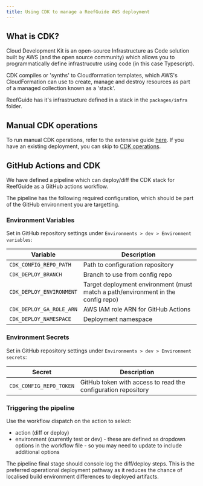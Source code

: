 ```yaml
---
title: Using CDK to manage a ReefGuide AWS deployment
---
```


## What is CDK?

Cloud Development Kit is an open-source Infrastructure as Code solution built by AWS (and the open source community) which allows you to programmatically define infrastrucutre using code (in this case Typescript).

CDK compiles or 'synths' to Cloudformation templates, which AWS's CloudFormation can use to create, manage and destroy resources as part of a managed collection known as a 'stack'.

ReefGuide has it's infrastructure defined in a stack in the `packages/infra` folder.

## Manual CDK operations

To run manual CDK operations, refer to the extensive guide [here](./deploying-with-cdk). If you have an existing deployment, you can skip to [CDK operations](./deploying-with-cdk#cdk-operations).

## GitHub Actions and CDK

We have defined a pipeline which can deploy/diff the CDK stack for ReefGuide as a GitHub actions workflow.

The pipeline has the following required configuration, which should be part of the GitHub environment you are targetting.

### Environment Variables

Set in GitHub repository settings under `Environments > dev > Environment variables`:

| Variable                 | Description                                                                      |
| ------------------------ | -------------------------------------------------------------------------------- |
| `CDK_CONFIG_REPO_PATH`   | Path to configuration repository                                                 |
| `CDK_DEPLOY_BRANCH`      | Branch to use from config repo                                                   |
| `CDK_DEPLOY_ENVIRONMENT` | Target deployment environment (must match a path/environment in the config repo) |
| `CDK_DEPLOY_GA_ROLE_ARN` | AWS IAM role ARN for GitHub Actions                                              |
| `CDK_DEPLOY_NAMESPACE`   | Deployment namespace                                                             |

### Environment Secrets

Set in GitHub repository settings under `Environments > dev > Environment secrets`:

| Secret                  | Description                                                   |
| ----------------------- | ------------------------------------------------------------- |
| `CDK_CONFIG_REPO_TOKEN` | GitHub token with access to read the configuration repository |

### Triggering the pipeline

Use the workflow dispatch on the action to select:

- action (diff or deploy)
- environment (currently test or dev) - these are defined as dropdown options in the workflow file - so you may need to update to include additional options

The pipeline final stage should console log the diff/deploy steps. This is the preferred operational deployment pathway as it reduces the chance of localised build environment differences to deployed artifacts.
